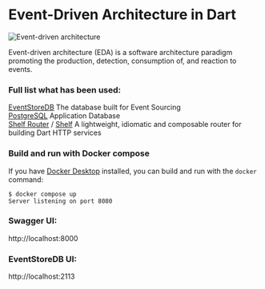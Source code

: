 # Event-Driven Architecture in Dart

![Event-driven architecture](https://serverlessland.com/assets/visuals/eda/inside-eda.png)

Event-driven architecture (EDA) is a software architecture paradigm promoting the production, detection, consumption of, and reaction to events.

### Full list what has been used:
[EventStoreDB](https://www.eventstore.com) The database built for Event Sourcing<br/>
[PostgreSQL](https://pub.dev/packages/postgres) Application Database<br/>
[Shelf Router](https://pub.dev/packages/shelf_router) / [Shelf](https://pub.dev/packages/shelf) A lightweight, idiomatic and composable router for building Dart HTTP services<br/>

### Build and run with Docker compose
If you have [Docker Desktop](https://www.docker.com/get-started) installed, you
can build and run with the `docker` command:

```
$ docker compose up
Server listening on port 8080
```

### Swagger UI:

http://localhost:8000

### EventStoreDB UI:

http://localhost:2113